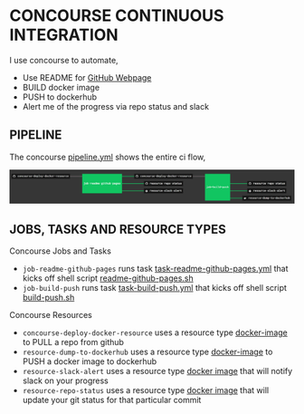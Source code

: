 # CONCOURSE CONTINUOUS INTEGRATION

I use concourse to automate,

* Use README for
  [GitHub Webpage](https://jeffdecola.github.io/hello-go-deploy-marathon/)
* BUILD docker image
* PUSH to dockerhub
* Alert me of the progress via repo status and slack

## PIPELINE

The concourse
[pipeline.yml](https://github.com/JeffDeCola/concourse-deploy-docker-resource/blob/master/ci/pipeline.yml)
shows the entire ci flow,

![IMAGE - concourse-deploy-docker-resource concourse ci pipeline - IMAGE](docs/pics/concourse-deploy-docker-resource-pipeline.jpg)

## JOBS, TASKS AND RESOURCE TYPES

Concourse Jobs and Tasks

* `job-readme-github-pages` runs task
  [task-readme-github-pages.yml](https://github.com/JeffDeCola/concourse-deploy-docker-resource/blob/master/ci/tasks/task-readme-github-pages.yml)
  that kicks off shell script
  [readme-github-pages.sh](https://github.com/JeffDeCola/concourse-deploy-docker-resource/blob/master/ci/scripts/readme-github-pages.sh)
* `job-build-push` runs task
  [task-build-push.yml](https://github.com/JeffDeCola/concourse-deploy-docker-resource/blob/master/ci/tasks/task-build-push.yml)
  that kicks off shell script
  [build-push.sh](https://github.com/JeffDeCola/concourse-deploy-docker-resource/tree/master/ci/scripts/build-push.sh)

Concourse Resources

* `concourse-deploy-docker-resource` uses a resource type
  [docker-image](https://hub.docker.com/r/concourse/git-resource/)
  to PULL a repo from github
* `resource-dump-to-dockerhub` uses a resource type
  [docker-image](https://hub.docker.com/r/concourse/docker-image-resource/)
  to PUSH a docker image to dockerhub
* `resource-slack-alert` uses a resource type
  [docker image](https://hub.docker.com/r/cfcommunity/slack-notification-resource)
  that will notify slack on your progress
* `resource-repo-status` uses a resource type
  [docker image](https://hub.docker.com/r/jeffdecola/github-status-resource-clone)
  that will update your git status for that particular commit
